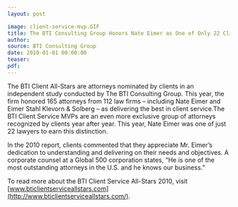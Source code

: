 ```yaml
---
layout: post

image: client-service-mvp.GIF
title: The BTI Consulting Group Honors Nate Eimer as One of Only 22 Client Service All-Stars
author:
source: BTI Consulting Group
date: 2010-01-01 00:00:00
teaser:
pdf:
---
```

The BTI Client All-Stars are attorneys nominated by clients in an independent study conducted by The BTI Consulting Group.  This year, the firm honored 165 attorneys from 112 law firms – including Nate Eimer and Eimer Stahl Klevorn & Solberg – as delivering the best in client service.The BTI Client Service MVPs are an even more exclusive group of attorneys recognized by clients year after year.  This year, Nate Eimer was one of just 22 lawyers to earn this distinction.

In the 2010 report, clients commented that they appreciate Mr. Eimer’s dedication to understanding and delivering on their needs and objectives.  A corporate counsel at a Global 500 corporation states, “He is one of the most outstanding attorneys in the U.S. and he knows our business.”

To read more about the BTI Client Service All-Stars 2010, visit [www.bticlientserviceallstars.com](http://www.bticlientserviceallstars.com/).  

